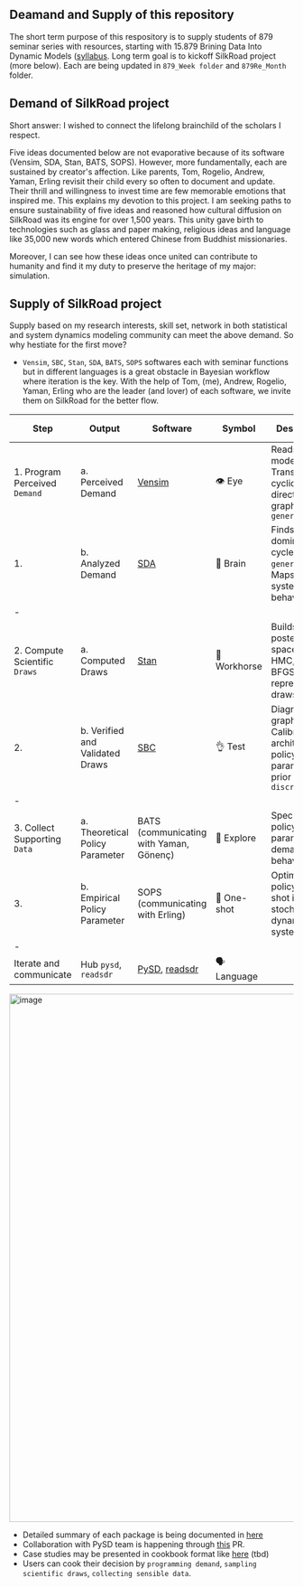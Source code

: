 ## Deamand and Supply of this repository 
The short term purpose of this respository is to supply students of 879 seminar series with resources, starting with 15.879 Brining Data Into Dynamic Models ([syllabus](https://github.com/hyunjimoon/DataInDM/blob/main/879Weekly/Syllabus-15879-Fall2022.pdf). Long term goal is to kickoff SilkRoad project (more below). Each are being updated in `879_Week folder` and `879Re_Month` folder. 

## Demand of SilkRoad project
Short answer: I wished to connect the lifelong brainchild of the scholars I respect. 

Five ideas documented below are not evaporative because of its software (Vensim, SDA, Stan, BATS, SOPS). However, more fundamentally, each are sustained by creator's affection. Like parents, Tom, Rogelio, Andrew, Yaman, Erling revisit their child every so often to document and update. Their thrill and willingness to invest time are few memorable emotions that inspired me. This explains my devotion to this project. I am seeking paths to ensure sustainability of five ideas and reasoned how cultural diffusion on SilkRoad was its engine for over 1,500 years. This unity gave birth to technologies such as glass and paper making, religious ideas and language like 35,000 new words which entered Chinese from Buddhist missionaries.

Moreover, I can see how these ideas once united can contribute to humanity and find it my duty to preserve the heritage of my major: simulation.

## Supply of SilkRoad project
Supply based on my research interests, skill set, network in both statistical and system dynamics modeling community can meet the above demand. So why hestiate for the first move?

- `Vensim`, `SBC`, `Stan`, `SDA`, `BATS`, `SOPS` softwares each with seminar functions but in different languages is a great obstacle in Bayesian workflow where iteration is the key. With the help of Tom, (me), Andrew, Rogelio, Yaman, Erling who are the leader (and lover) of each software, we invite them on SilkRoad for the better flow.

| Step                          | Output                          | Software                                                    | Symbol  | Description                                                                        | opensource? (language)          |
| ----------------------------- | ------------------------------- | ----------------------------------------------------------- | ------------ | ------------------------------------------------------------------------ | -------------------- |
| 1. Program Perceived `Demand` | a. Perceived Demand             | [Vensim](https://vensim.com/)                               | 👁 Eye        | Reads mental model, Translates to cyclic directed graph `generator`   | X (has free version)  |
| 1.                            | b. Analyzed Demand              | [SDA](http://people.tamu.edu/~roliva/research/sd/sda/)      | 🧠 Brain     | Finds dominant cycle of `generator`, Maps with system behavior         | O (Mathematica, R)   |
| -                             |                                 |                                                             |              |                                                                          |                      |
| 2. Compute Scientific `Draws` | a. Computed Draws               | [Stan](https://mc-stan.org/)                                | 🐴 Workhorse | Builds posterior space, Runs HMC, ADVI, BFGS for representative draws | O (Stan connected to Python, R, Julia) |
| 2.                            | b. Verified and Validated Draws | [SBC](https://hyunjimoon.github.io/SBC/articles/index.html) | 👌 Test      |Diagnoses graphically, Calibrates architecture, policy, parameter prior `discriminator`       | O (R)                |
| -                             |                                 |                                                             |              |                                                                          |                      |
| 3. Collect Supporting `Data`  | a. Theoretical Policy Parameter | BATS (communicating with Yaman, Gönenç)                     | 🦇 Explore   | Specifies policy parameter for demanded behavior                        | O (Python)           |
| 3.                            | b. Empirical Policy Parameter   | SOPS (communicating with Erling)                            | 🚀  One-shot |Optimizes policy one-shot in stochastic dynamic system               | O (Powersim)         |
| -                             |                                 |                                                             |              |                                                                          |                      |
|     Iterate and communicate                          |   Hub `pysd`, `readsdr`                               | [PySD](https://pysd.readthedocs.io/en/master/), [readsdr](https://github.com/jandraor/readsdr)                                                            |  🗣 Language            |                                                                          |     O (Python, R)               |
<img width="935" alt="image" src="https://user-images.githubusercontent.com/30194633/183892835-324cc2ce-d3a6-46f9-a815-8b3aa106adc5.png">

- Detailed summary of each package is being documented in [here](https://github.com/hyunjimoon/DataInDM/blob/main/Recitation/3%20Desire%20Draws%20Data.md#3-879-fall-nondiscrete-data---draws---demand)
- Collaboration with PySD team is happening through [this](https://github.com/JamesPHoughton/pysd/pull/347) PR.
- Case studies may be presented in cookbook format like [here](https://pysd-cookbook.readthedocs.io/en/latest/index.html) (tbd)
- Users can cook their decision by `programming demand`, `sampling scientific draws`, `collecting sensible data`.
